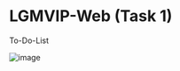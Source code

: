 # LGMVIP-Web (Task 1)
To-Do-List

![image](https://user-images.githubusercontent.com/99491932/159166459-916f234b-28a6-41b6-b659-6b0b0a78b618.png)
